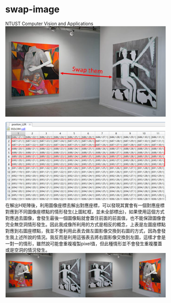 # swap-image
NTUST Computer Vision and Applications
![](https://github.com/naiyu0609/swap-image/blob/main/png/1.PNG)

![](https://github.com/naiyu0609/swap-image/blob/main/png/2.PNG)
在解出H矩陣後，利用圖像座標去解出對應座標，可以發現其實會有一個對應座標對應到不同圖像座標點的情形發生(上圖紅框，並未全部標出)，如果使用這個方式對應過去圖像，會發生最後一個圖像點就會蓋住前面的前面值，也不能保證圖像會完全無空洞情形發生。因此我成像所利用的方式是相反的概念，上表是左圖座標點對應到右圖座標點，我並不會利用此表去做左圖影像交換到右圖的方式，因為會發生我上述所說的情況。我反而是利用這張表去將右圖影像交換到左圖，這樣才會是一對一的情形，雖然說可能會重複複製pixel值，但此種情形並不會發生重複覆蓋或是空洞的情況發生。
![](https://github.com/naiyu0609/swap-image/blob/main/png/3.PNG)
